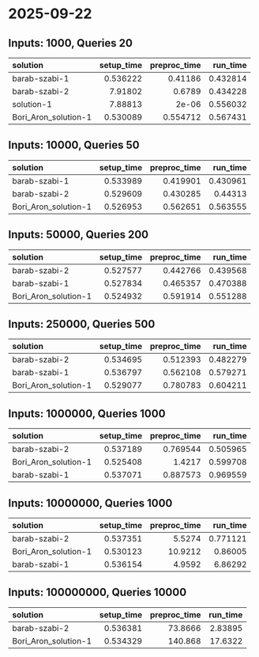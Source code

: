 # 2025-09-22

## Inputs: 1000, Queries 20

| solution             |   setup_time |   preproc_time |   run_time |
|:---------------------|-------------:|---------------:|-----------:|
| barab-szabi-1        |     0.536222 |       0.41186  |   0.432814 |
| barab-szabi-2        |     7.91802  |       0.6789   |   0.434228 |
| solution-1           |     7.88813  |       2e-06    |   0.556032 |
| Bori_Aron_solution-1 |     0.530089 |       0.554712 |   0.567431 |

## Inputs: 10000, Queries 50

| solution             |   setup_time |   preproc_time |   run_time |
|:---------------------|-------------:|---------------:|-----------:|
| barab-szabi-1        |     0.533989 |       0.419901 |   0.430961 |
| barab-szabi-2        |     0.529609 |       0.430285 |   0.44313  |
| Bori_Aron_solution-1 |     0.526953 |       0.562651 |   0.563555 |

## Inputs: 50000, Queries 200

| solution             |   setup_time |   preproc_time |   run_time |
|:---------------------|-------------:|---------------:|-----------:|
| barab-szabi-2        |     0.527577 |       0.442766 |   0.439568 |
| barab-szabi-1        |     0.527834 |       0.465357 |   0.470388 |
| Bori_Aron_solution-1 |     0.524932 |       0.591914 |   0.551288 |

## Inputs: 250000, Queries 500

| solution             |   setup_time |   preproc_time |   run_time |
|:---------------------|-------------:|---------------:|-----------:|
| barab-szabi-2        |     0.534695 |       0.512393 |   0.482279 |
| barab-szabi-1        |     0.536797 |       0.562108 |   0.579271 |
| Bori_Aron_solution-1 |     0.529077 |       0.780783 |   0.604211 |

## Inputs: 1000000, Queries 1000

| solution             |   setup_time |   preproc_time |   run_time |
|:---------------------|-------------:|---------------:|-----------:|
| barab-szabi-2        |     0.537189 |       0.769544 |   0.505965 |
| Bori_Aron_solution-1 |     0.525408 |       1.4217   |   0.599708 |
| barab-szabi-1        |     0.537071 |       0.887573 |   0.969559 |

## Inputs: 10000000, Queries 1000

| solution             |   setup_time |   preproc_time |   run_time |
|:---------------------|-------------:|---------------:|-----------:|
| barab-szabi-2        |     0.537351 |         5.5274 |   0.771121 |
| Bori_Aron_solution-1 |     0.530123 |        10.9212 |   0.86005  |
| barab-szabi-1        |     0.536154 |         4.9592 |   6.86292  |

## Inputs: 100000000, Queries 10000

| solution             |   setup_time |   preproc_time |   run_time |
|:---------------------|-------------:|---------------:|-----------:|
| barab-szabi-2        |     0.536381 |        73.8666 |    2.83895 |
| Bori_Aron_solution-1 |     0.534329 |       140.868  |   17.6322  |